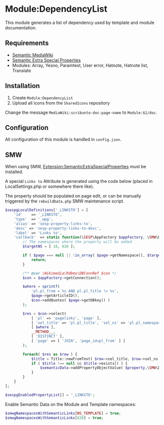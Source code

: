 # Module:DependencyList

This module generates a list of dependency used by template and module documentation.

## Requirements
- [Semantic MediaWiki](https://www.mediawiki.org/wiki/Extension:Semantic_MediaWiki)
- [Semantic Extra Special Properties](https://github.com/SemanticMediaWiki/SemanticExtraSpecialProperties)
- Modules: Array, Yesno, Paramtest, User error, Hatnote, Hatnote list, Translate

## Installation
1. Create `Module:DependencyList`
2. Upload all icons from the `SharedIcons` repository

Change the message `MediaWiki:scribunto-doc-page-name` to `Module:$1/doc`.

## Configuration
All configuration of this module is handled in `config.json`.

## SMW
When using SMW, [Extension:SemanticExtraSpecialProperties](https://github.com/SemanticMediaWiki/SemanticExtraSpecialProperties) must be installed.

A special `Links to` Attribute is generated using the code below (placed in LocalSettings.php or somewhere there like).

The property should be populated on page edit, or can be manually triggered by the `rebuildData.php` SMW maintenance script.
```php
$sespgLocalDefinitions['_LINKSTO'] = [
    'id'    => '_LINKSTO',
    'type'  => '_wpg',
    'alias' => 'sesp-property-links-to',
    'desc' => 'sesp-property-links-to-desc',
    'label' => 'Links to',
    'callback'  => static function(\SESP\AppFactory $appFactory, \SMW\DIProperty $property, \SMW\SemanticData $semanticData ) {
        // The namespaces where the property will be added
        $targetNS = [ 10, 828 ];

        if ( $page === null || !in_array( $page->getNamespace(), $targetNS, true ) ) {
            return;
        }

        /** @var \Wikimedia\Rdbms\DBConnRef $con */
        $con = $appFactory->getConnection();

        $where = sprintf(
            'pl.pl_from = %s AND pl.pl_title != %s',
            $page->getArticleID(),
            $con->addQuotes( $page->getDBkey() )
        );

        $res = $con->select(
            [ 'pl' => 'pagelinks', 'page' ],
            [ 'sel_title' => 'pl.pl_title', 'sel_ns' => 'pl.pl_namespace' ],
            [ $where ],
            __METHOD__,
            [ 'DISTINCT' ],
            [ 'page' => [ 'JOIN', 'page_id=pl_from' ] ]
        );

        foreach( $res as $row ) {
            $title = Title::newFromText( $row->sel_title, $row->sel_ns );
            if ( $title !== null && $title->exists() ) {
                $semanticData->addPropertyObjectValue( $property,\SMW\DIWikiPage::newFromTitle( $title ) );
            }
        }
    }
];

$sespgEnabledPropertyList[] = '_LINKSTO';
```

Enable Semantic Data on the Module and Template namespaces:
```php
$smwgNamespacesWithSemanticLinks[NS_TEMPLATE] = true;
$smwgNamespacesWithSemanticLinks[828] = true;
```